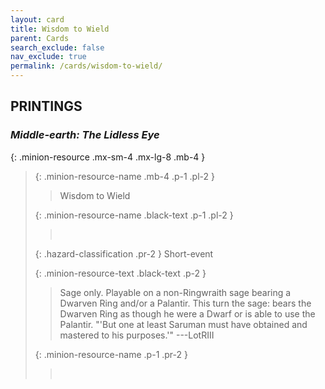 ```yaml
---
layout: card
title: Wisdom to Wield
parent: Cards
search_exclude: false
nav_exclude: true
permalink: /cards/wisdom-to-wield/
---
```


## PRINTINGS


### _Middle-earth: The Lidless Eye_

{: .minion-resource .mx-sm-4 .mx-lg-8 .mb-4 }
> {: .minion-resource-name .mb-4 .p-1 .pl-2 }
> > <div class="hazard-mp"></div>
> > <div class="card-name">Wisdom to Wield</div>
>
> {: .minion-resource-name .black-text .p-1 .pl-2 }
> > &nbsp;
>
> {: .hazard-classification .pr-2 }
> Short-event
>
> {: .minion-resource-text .black-text .p-2 }
> > Sage only. Playable on a non-Ringwraith sage bearing a Dwarven Ring and/or a Palantir. This turn the sage: bears the Dwarven Ring as though he were a Dwarf or is able to use the Palantir.   "'But one at least Saruman must have obtained and mastered to his purposes.'" ---LotRIII 
> 
> {: .minion-resource-name .p-1 .pr-2 }
> > <div class="card-shield"></div>
> > <div class="card-corruption-white">&nbsp;</div>

